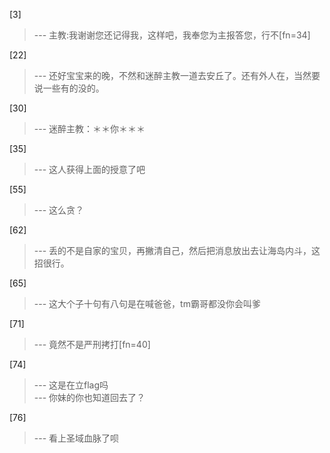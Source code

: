 
[3] 
>--- 主教:我谢谢您还记得我，这样吧，我奉您为主报答您，行不[fn=34]<br>

[22] 
>--- 还好宝宝来的晚，不然和迷醉主教一道去安丘了。还有外人在，当然要说一些有的没的。<br>

[30] 
>--- 迷醉主教：＊＊你＊＊＊<br>

[35] 
>--- 这人获得上面的授意了吧<br>

[55] 
>--- 这么贪？<br>

[62] 
>--- 丢的不是自家的宝贝，再撇清自己，然后把消息放出去让海岛内斗，这招很行。<br>

[65] 
>--- 这大个子十句有八句是在喊爸爸，tm霸哥都没你会叫爹<br>

[71] 
>--- 竟然不是严刑拷打[fn=40]<br>

[74] 
>--- 这是在立flag吗<br>
>--- 你妹的你也知道回去了？<br>

[76] 
>--- 看上圣域血脉了呗<br>
